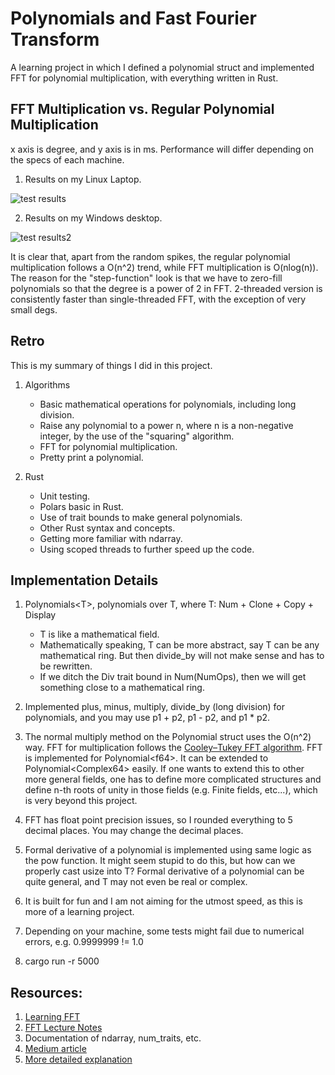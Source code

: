 # Polynomials and Fast Fourier Transform

A learning project in which I defined a polynomial struct and implemented FFT for polynomial multiplication, with everything written in Rust.

## FFT Multiplication vs. Regular Polynomial Multiplication

x axis is degree, and y axis is in ms. Performance will differ depending on the specs of each machine.

1. Results on my Linux Laptop.

![test results](/pic/fft_perf.png)

2. Results on my Windows desktop.

![test results2](/pic/fft_perf_2.png)

It is clear that, apart from the random spikes, the regular polynomial multiplication follows a O(n^2) trend, while FFT multiplication is O(nlog(n)). The reason for the "step-function" look is that we have to zero-fill polynomials so that the degree is a power of 2 in FFT. 2-threaded version is consistently faster than single-threaded FFT, with the exception of very small degs.

## Retro

This is my summary of things I did in this project.

1. Algorithms
    - Basic mathematical operations for polynomials, including long division.
    - Raise any polynomial to a power n, where n is a non-negative integer, by the use of the "squaring" algorithm. 
    - FFT for polynomial multiplication.
    - Pretty print a polynomial.

2. Rust
    - Unit testing.
    - Polars basic in Rust.
    - Use of trait bounds to make general polynomials.
    - Other Rust syntax and concepts.
    - Getting more familiar with ndarray.
    - Using scoped threads to further speed up the code.
    
## Implementation Details

1. Polynomials\<T\>, polynomials over T, where T: Num + Clone + Copy + Display
    - T is like a mathematical field.
    - Mathematically speaking, T can be more abstract, say T can be any mathematical ring. But then divide_by will not make sense and has to be rewritten.
    - If we ditch the Div trait bound in Num(NumOps), then we will get something close to a mathematical ring.

2. Implemented plus, minus, multiply, divide_by (long division) for polynomials, and you may use p1 + p2, p1 - p2, and p1 * p2.

3. The normal multiply method on the Polynomial struct uses the O(n^2) way. FFT for multiplication follows the [Cooley–Tukey FFT algorithm](https://en.wikipedia.org/wiki/Cooley%E2%80%93Tukey_FFT_algorithm). FFT is  implemented for Polynomial\<f64\>. It can be extended to Polynomial\<Complex64\> easily. If one wants to extend this to other more general fields, one has to define more complicated structures and define n-th roots of unity in those fields (e.g. Finite fields, etc...), which is very beyond this project.

5. FFT has float point precision issues, so I rounded everything to 5 decimal places. You may change the decimal places.

6. Formal derivative of a polynomial is implemented using same logic as the pow function. It might seem stupid to do this, but how can we properly cast usize into T? Formal derivative of a polynomial can be quite general, and T may not even be real or complex.

7. It is built for fun and I am not aiming for the utmost speed, as this is more of a learning project.

8. Depending on your machine, some tests might fail due to numerical errors, e.g. 0.9999999 != 1.0

9. cargo run -r 5000

## Resources:

1. [Learning FFT](https://www.youtube.com/watch?v=h7apO7q16V0&t=1265s)
2. [FFT Lecture Notes](http://www.cs.toronto.edu/~denisp/csc373/docs/tutorial3-adv-writeup.pdf)
3. Documentation of ndarray, num_traits, etc.
4. [Medium article](https://medium.com/@aiswaryamathur/understanding-fast-fourier-transform-from-scratch-to-solve-polynomial-multiplication-8018d511162f)
5. [More detailed explanation](https://math.stackexchange.com/questions/764727/concrete-fft-polynomial-multiplication-example)
